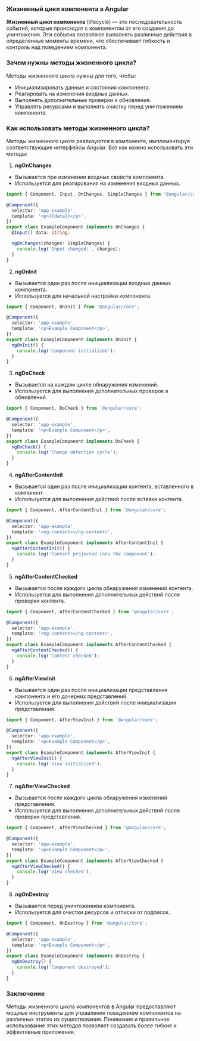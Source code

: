 ### Жизненный цикл компонента в Angular

**Жизненный цикл компонента** (lifecycle) — это последовательность событий, которые происходят с компонентом от его создания до уничтожения. Эти события позволяют выполнять различные действия в определенные моменты времени, что обеспечивает гибкость и контроль над поведением компонента.

### Зачем нужны методы жизненного цикла?

Методы жизненного цикла нужны для того, чтобы:
- Инициализировать данные и состояния компонента.
- Реагировать на изменения входных данных.
- Выполнять дополнительные проверки и обновления.
- Управлять ресурсами и выполнять очистку перед уничтожением компонента.

### Как использовать методы жизненного цикла?

Методы жизненного цикла реализуются в компоненте, имплементируя соответствующие интерфейсы Angular. Вот как можно использовать эти методы:

1. **ngOnChanges**
  - Вызывается при изменении входных свойств компонента.
  - Используется для реагирования на изменения входных данных.
   ```typescript
   import { Component, Input, OnChanges, SimpleChanges } from '@angular/core';

   @Component({
     selector: 'app-example',
     template: '<p>{{data}}</p>',
   })
   export class ExampleComponent implements OnChanges {
     @Input() data: string;

     ngOnChanges(changes: SimpleChanges) {
       console.log('Input changed:', changes);
     }
   }
   ```

2. **ngOnInit**
  - Вызывается один раз после инициализации входных данных компонента.
  - Используется для начальной настройки компонента.
   ```typescript
   import { Component, OnInit } from '@angular/core';

   @Component({
     selector: 'app-example',
     template: '<p>Example Component</p>',
   })
   export class ExampleComponent implements OnInit {
     ngOnInit() {
       console.log('Component initialized');
     }
   }
   ```

3. **ngDoCheck**
  - Вызывается на каждом цикле обнаружения изменений.
  - Используется для выполнения дополнительных проверок и обновлений.
   ```typescript
   import { Component, DoCheck } from '@angular/core';

   @Component({
     selector: 'app-example',
     template: '<p>Example Component</p>',
   })
   export class ExampleComponent implements DoCheck {
     ngDoCheck() {
       console.log('Change detection cycle');
     }
   }
   ```

4. **ngAfterContentInit**
  - Вызывается один раз после инициализации контента, вставленного в компонент.
  - Используется для выполнения действий после вставки контента.
   ```typescript
   import { Component, AfterContentInit } from '@angular/core';

   @Component({
     selector: 'app-example',
     template: '<ng-content></ng-content>',
   })
   export class ExampleComponent implements AfterContentInit {
     ngAfterContentInit() {
       console.log('Content projected into the component');
     }
   }
   ```

5. **ngAfterContentChecked**
  - Вызывается после каждого цикла обнаружения изменений контента.
  - Используется для выполнения дополнительных действий после проверки контента.
   ```typescript
   import { Component, AfterContentChecked } from '@angular/core';

   @Component({
     selector: 'app-example',
     template: '<ng-content></ng-content>',
   })
   export class ExampleComponent implements AfterContentChecked {
     ngAfterContentChecked() {
       console.log('Content checked');
     }
   }
   ```

6. **ngAfterViewInit**
  - Вызывается один раз после инициализации представления компонента и его дочерних представлений.
  - Используется для выполнения действий после инициализации представления.
   ```typescript
   import { Component, AfterViewInit } from '@angular/core';

   @Component({
     selector: 'app-example',
     template: '<p>Example Component</p>',
   })
   export class ExampleComponent implements AfterViewInit {
     ngAfterViewInit() {
       console.log('View initialized');
     }
   }
   ```

7. **ngAfterViewChecked**
  - Вызывается после каждого цикла обнаружения изменений представления. 
  - Используется для выполнения дополнительных действий после проверки представления.
   ```typescript
   import { Component, AfterViewChecked } from '@angular/core';

   @Component({
     selector: 'app-example',
     template: '<p>Example Component</p>',
   })
   export class ExampleComponent implements AfterViewChecked {
     ngAfterViewChecked() {
       console.log('View checked');
     }
   }
   ```

8. **ngOnDestroy**
  - Вызывается перед уничтожением компонента.
  - Используется для очистки ресурсов и отписки от подписок.
   ```typescript
   import { Component, OnDestroy } from '@angular/core';

   @Component({
     selector: 'app-example',
     template: '<p>Example Component</p>',
   })
   export class ExampleComponent implements OnDestroy {
     ngOnDestroy() {
       console.log('Component destroyed');
     }
   }
   ```

### Заключение

Методы жизненного цикла компонентов в Angular предоставляют мощные инструменты для управления поведением компонентов на различных этапах их существования. Понимание и правильное использование этих методов позволяет создавать более гибкие и эффективные приложения.
